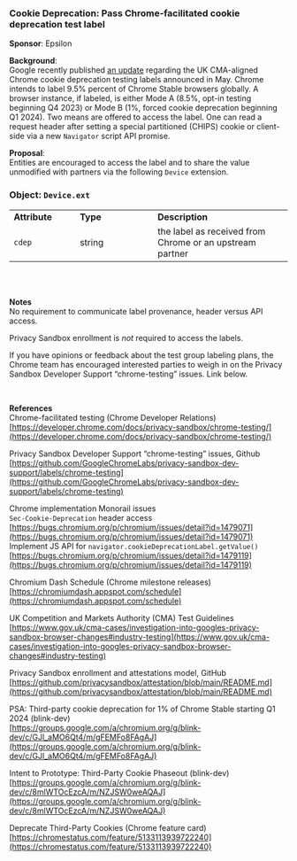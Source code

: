 ### Cookie Deprecation: Pass Chrome-facilitated cookie deprecation test label

**Sponsor**: Epsilon

**Background**:  
Google recently published [an update](https://developer.chrome.com/docs/privacy-sandbox/chrome-testing/) regarding the UK CMA-aligned Chrome cookie deprecation testing labels announced in May. Chrome intends to label 9.5% percent of Chrome Stable browsers globally. A browser instance, if labeled, is either Mode A (8.5%, opt-in testing beginning Q4 2023) or Mode B (1%, forced cookie deprecation beginning Q1 2024). Two means are offered to access the label. One can read a request header after setting a special partitioned (CHIPS) cookie or client-side via a new `Navigator` script API promise. 

**Proposal**:  
Entities are encouraged to access the label and to share the value unmodified with partners via the following `Device` extension.

### Object: `Device.ext` <a name="object"></a>
 <table>
  <tr>
    <td><strong>Attribute&nbsp;&nbsp;&nbsp;&nbsp;&nbsp;&nbsp;&nbsp;&nbsp;</strong></td>
    <td><strong>Type&nbsp;&nbsp;&nbsp;&nbsp;&nbsp;&nbsp;&nbsp;&nbsp;&nbsp;&nbsp;&nbsp;&nbsp;&nbsp;&nbsp;&nbsp;&nbsp;&nbsp;&nbsp;&nbsp;&nbsp;</strong></td>
    <td><strong>Description</strong></td>
  </tr>
  <tr>
    <td><code>cdep</code></td>
    <td>string</td>
    <td>the label as received from Chrome or an upstream partner</td>
  </tr>
</table>

<br/><br/>  
  
**Notes**  
No requirement to communicate label provenance, header versus API access.

Privacy Sandbox enrollment is _not_ required to access the labels.  

If you have opinions or feedback about the test group labeling plans, the Chrome team has encouraged interested parties to weigh in on the Privacy Sandbox Developer Support “chrome-testing” issues. Link below. 


<br/>

**References**  
Chrome-facilitated testing (Chrome Developer Relations)  
[https://developer.chrome.com/docs/privacy-sandbox/chrome-testing/](https://developer.chrome.com/docs/privacy-sandbox/chrome-testing/)

Privacy Sandbox Developer Support “chrome-testing” issues, Github  
[https://github.com/GoogleChromeLabs/privacy-sandbox-dev-support/labels/chrome-testing](https://github.com/GoogleChromeLabs/privacy-sandbox-dev-support/labels/chrome-testing)

Chrome implementation Monorail issues  
`Sec-Cookie-Deprecation` header access  
[https://bugs.chromium.org/p/chromium/issues/detail?id=1479071](https://bugs.chromium.org/p/chromium/issues/detail?id=1479071)  
Implement JS API for `navigator.cookieDeprecationLabel.getValue()`  
[https://bugs.chromium.org/p/chromium/issues/detail?id=1479119](https://bugs.chromium.org/p/chromium/issues/detail?id=1479119)

Chromium Dash Schedule (Chrome milestone releases)  
[https://chromiumdash.appspot.com/schedule](https://chromiumdash.appspot.com/schedule)

UK Competition and Markets Authority (CMA) Test Guidelines  
[https://www.gov.uk/cma-cases/investigation-into-googles-privacy-sandbox-browser-changes#industry-testing](https://www.gov.uk/cma-cases/investigation-into-googles-privacy-sandbox-browser-changes#industry-testing)

Privacy Sandbox enrollment and attestations model, GitHub  
[https://github.com/privacysandbox/attestation/blob/main/README.md](https://github.com/privacysandbox/attestation/blob/main/README.md)

PSA: Third-party cookie deprecation for 1% of Chrome Stable starting Q1 2024 (blink-dev)  
[https://groups.google.com/a/chromium.org/g/blink-dev/c/GJl_aMO6Qt4/m/gFEMFo8FAgAJ](https://groups.google.com/a/chromium.org/g/blink-dev/c/GJl_aMO6Qt4/m/gFEMFo8FAgAJ)  
  
Intent to Prototype: Third-Party Cookie Phaseout (blink-dev)  
[https://groups.google.com/a/chromium.org/g/blink-dev/c/8mlWTOcEzcA/m/NZJSW0weAQAJ](https://groups.google.com/a/chromium.org/g/blink-dev/c/8mlWTOcEzcA/m/NZJSW0weAQAJ)
 
Deprecate Third-Party Cookies (Chrome feature card)  
[https://chromestatus.com/feature/5133113939722240](https://chromestatus.com/feature/5133113939722240)
